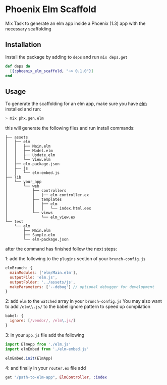 # Phoenix Elm Scaffold

Mix Task to generate an elm app inside a Phoenix (1.3) app with the necessary scaffolding

## Installation

Install the package by adding to `deps` and run `mix deps.get`

```elixir
def deps do
  [{:phoenix_elm_scaffold, "~> 0.1.0"}]
end
```

## Usage

To generate the scaffolding for an elm app, make sure you have [elm](https://guide.elm-lang.org/install.html) installed and run:

```sh
> mix phx.gen.elm
```

this will generate the following files and run install commands:

```
├── assets
│   ├── elm
│   │   ├── Main.elm
│   │   ├── Model.elm
│   │   ├── Update.elm
│   │   └── View.elm
│   ├── elm-package.json
│   ├── js
│   │   └── elm-embed.js
├── lib
│   └── your_app
│       └── web
│           ├── controllers
│           │   ├── elm_controller.ex
│           ├── templates
│           │   ├── elm
│           │   │   └── index.html.eex
│           └── views
│               └── elm_view.ex
└── test
    └── elm
        ├── Main.elm
        ├── Sample.elm
        └── elm-package.json
```


after the command has finished follow the next steps:

1: add the following to the `plugins` section of your `brunch-config.js`

```js
elmBrunch: {
  mainModules: ['elm/Main.elm'],
  outputFile: 'elm.js',
  outputFolder: '../assets/js',
  makeParameters: ['--debug'] // optional debugger for development
}
```

2: add `elm` to the `watched` array in your `brunch-config.js`
   You may also want to add `/elm\\.js/` to the babel ignore pattern to speed up compilation

```js
babel: {
  ignore: [/vendor/, /elm\.js/]
}
```


3: in your `app.js` file add the following

```js
import ElmApp from './elm.js'
import elmEmbed from './elm-embed.js'

elmEmbed.init(ElmApp)
```


4: and finally in your `router.ex` file add

```elixir
get "/path-to-elm-app", ElmController, :index
```
